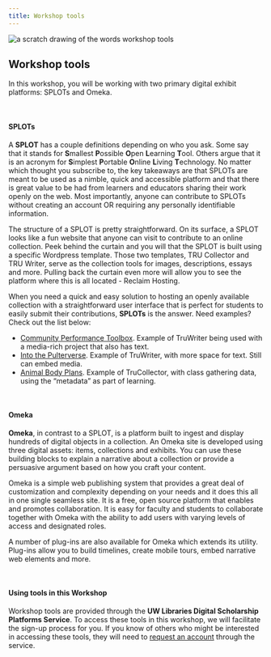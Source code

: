 ```yaml
---
title: Workshop tools
---
```


<img src="/course-in-a-box/img/banners/workshop-tools.png" alt="a scratch drawing of the words workshop tools" class="img-fluid">

## Workshop tools

In this workshop, you will be working with two primary digital exhibit platforms: SPLOTs and Omeka.

<br>

#### SPLOTs

A **SPLOT** has a couple definitions depending on who you ask. Some say that it stands for **S**mallest **P**ossible **O**pen **L**earning **T**ool. Others argue that it is an acronym for **S**implest **P**ortable **O**nline **L**iving **T**echnology. No matter which thought you subscribe to, the key takeaways are that SPLOTs are meant to be used as a nimble, quick and accessible platform and that there is great value to be had from learners and educators sharing their work openly on the web. Most importantly, anyone can contribute to SPLOTs without creating an account OR requiring any personally identifiable information.

The structure of a SPLOT is pretty straightforward. On its surface, a SPLOT looks like a fun website that anyone can visit to contribute to an online collection. Peek behind the curtain and you will that the SPLOT is built using a specific Wordpress template. Those two templates, TRU Collector and TRU Writer, serve as the collection tools for images, descriptions, essays and more. Pulling back the curtain even more will allow you to see the platform where this is all located - Reclaim Hosting.

When you need a quick and easy solution to hosting an openly available collection with a straightforward user interface that is perfect for students to easily submit their contributions, **SPLOTs** is the answer. Need examples? Check out the list below:

- [Community Performance Toolbox](http://communityperformancetoolbox.org/). Example of TruWriter being used with a media-rich project that also has text.
- [Into the Pulterverse](https://engl210219.pulterpoems.buffscreate.net/). Example of TruWriter, with more space for text. Still can embed media.
- [Animal Body Plans](https://bio2290.trubox.ca/). Example of TruCollector, with class gathering data, using the “metadata” as part of learning.

<br>

#### Omeka

**Omeka**, in contrast to a SPLOT, is a platform built to ingest and display hundreds of digital objects in a collection. An Omeka site is developed using three digital assets: items, collections and exhibits. You can use these building blocks to explain a narrative about a collection or provide a persuasive argument based on how you craft your content.

Omeka is a simple web publishing system that provides a great deal of customization and complexity depending on your needs and it does this all in one single seamless site. It is a free, open source platform that enables and promotes collaboration. It is easy for faculty and students to collaborate together with Omeka with the ability to add users with varying levels of access and designated roles.

A number of plug-ins are also available for Omeka which extends its utility. Plug-ins allow you to build timelines, create mobile tours, embed narrative web elements and more.

<br>

#### Using tools in this Workshop

Workshop tools are provided through the **UW Libraries Digital Scholarship Platforms Service**. To access these tools in this workshop, we will facilitate the sign-up process for you. If you know of others who might be interested in accessing these tools, they will need to [request an account](https://ds.lib.uw.edu/) through the service.
